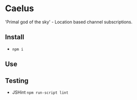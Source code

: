 # Caelus
'Primal god of the sky' - Location based channel subscriptions.

## Install
* `npm i`

## Use

## Testing
* JSHint `npm run-script lint`
